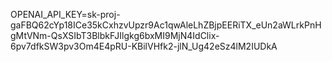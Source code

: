 OPENAI_API_KEY=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
 
